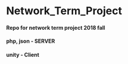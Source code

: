 # Network_Term_Project 
#### Repo for network term project 2018 fall
#### php, json - SERVER
#### unity - Client
